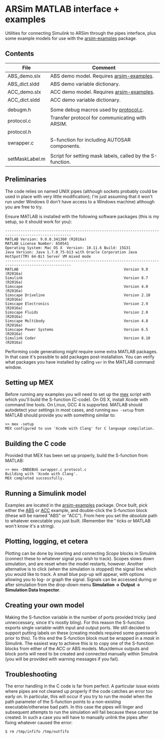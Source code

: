 # ARSim MATLAB interface + examples

Utilities for connecting Simulink to ARSim through the pipes interface, plus
some example models for use with the [arsim-examples](../arsim-examples)
package.

## Contents

| File           | Comment                                                      |
| -------------- | ------------------------------------------------------------ | 
| ABS_demo.slx   | ABS demo model. Requires [arsim-examples](../arsim-examples).|
| ABS_dict.sldd  | ABS demo variable dictionary.                                |
| ACC_demo.slx   | ACC demo model. Requires [arsim-examples](../arsim-examples).|
| ACC_dict.sldd  | ACC demo variable dictionary.                                | 
|                |                                                              |
| debugm.h       | Some debug macros used by [protocol.c](protocol.c).          | 
| protocol.c     | Transfer protocol for communicating with ARSIM.              |
| protocol.h     |                                                              |
| swrapper.c     | S-function for including AUTOSAR components.                 |
|                |                                                              |
| setMaskLabel.m | Script for setting mask labels, called by the S-function.    |
 
## Preliminaries

The code relies on named UNIX pipes (although sockets probably could be used in 
place with very little modification); I'm just assuming that it won't run under
Windows (I don't have access to a Windows machine) although you are free to try.

Ensure MATLAB is installed with the following software packages (this is my
setup, so it should work for you):

```
----------------------------------------------------------------------------------------------------
MATLAB Version: 9.0.0.341360 (R2016a)
MATLAB License Number: 650541
Operating System: Mac OS X  Version: 10.11.6 Build: 15G31 
Java Version: Java 1.7.0_75-b13 with Oracle Corporation Java HotSpot(TM) 64-Bit Server VM mixed mode
----------------------------------------------------------------------------------------------------
MATLAB                                                Version 9.0         (R2016a)
Simulink                                              Version 8.7         (R2016a)
Simscape                                              Version 4.0         (R2016a)
Simscape Driveline                                    Version 2.10        (R2016a)
Simscape Electronics                                  Version 2.9         (R2016a)
Simscape Fluids                                       Version 2.0         (R2016a)
Simscape Multibody                                    Version 4.8         (R2016a)
Simscape Power Systems                                Version 6.5         (R2016a)
Simulink Coder                                        Version 8.10        (R2016a)
```

Performing code generationg *might* require some extra MATLAB packages. In that
case it's possible to add packages post-installation. You can verify what
packages you have installed by calling `ver` in the MATLAB command window.

## Setting up MEX

Before running any examples you will need to set up the 
[mex](http://se.mathworks.com/help/matlab/ref/mex.html) script with which you'll 
build the S-function (C-code). On OS X, install Xcode with command line tools.
On Linux, GCC 4 is supported. MATLAB should autodetect your settings in most
cases, and running `mex -setup` from MATLAB should provide you with something 
similar to:

   
    >> mex -setup
    MEX configured to use 'Xcode with Clang' for C language compilation.
   

## Building the C code

Provided that MEX has been set up properly, build the S-function from MATLAB: 

    >> mex -DNDEBUG swrapper.c protocol.c
    Building with 'Xcode with Clang'.
    MEX completed successfully.

## Running a Simulink model

Examples are located in the [arsim-examples](../arsim-examples) package. Once
built, pick either the [ABS](ABS_demo.slx) or [ACC](ACC_demo.slx) example, and
double-click the S-function block (these will be named "ABS" or "ACC"). From
here you set the *absolute* path to whatever executable you just built.
(Remember the ' ticks or MATLAB won't know it's a string).

## Plotting, logging, et cetera 

Plotting can be done by inserting and connecting *Scope* blocks in Simulink
(connect these to whatever signal you wish to track). Scopes slows down
simulation, and are reset when the model restarts, however. Another alternative
is to click (when the simulation is stopped) the signal line which you would
like to track. A small blue pop-up will appear, with options allowing you to
log- or graph the signal. Signals can be accessed during or after simulation
from the drop-down menu **Simulation -> Output -> Simulation Data Inspector**.

## Creating your own model

Making the S-function variable in the number of ports provided tricky (and
unneccessary, since it's mostly bling). For this reason the S-function exports
single variable-width input and output ports. We still decided to support
putting labels on these (creating models required some guesswork prior to this). 
To this end the S-function block must be wrapped in a *mask* in Simulink. The 
easiest way to achieve this is to copy one of the S-function blocks from either
of the ACC or ABS models. Mux/demux outputs and block ports will need to be 
created and connected manually within Simulink (you will be provided with warning 
messages if you fail).

## Troubleshooting

The error handling in the C code is far from perfect. A particular issue exists
where pipes are not cleaned up properly if the code catches an error too early
on. In particular, this will occur if you try to run the model when the
path parameter of the S-function points to a non-existing executable/otherwise
bad path. In this case the pipes will linger and subsequent attempts to run
the simulation will fail because these cannot be created. In such a case you
will have to manually unlink the pipes after fixing whatever caused the error:

    $ rm /tmp/infifo /tmp/outfifo

